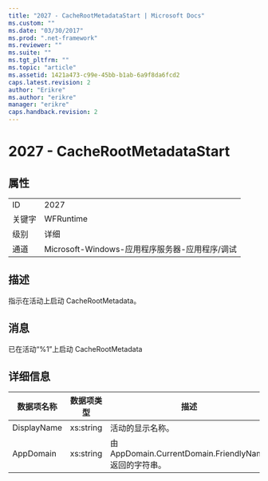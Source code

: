 ```yaml
---
title: "2027 - CacheRootMetadataStart | Microsoft Docs"
ms.custom: ""
ms.date: "03/30/2017"
ms.prod: ".net-framework"
ms.reviewer: ""
ms.suite: ""
ms.tgt_pltfrm: ""
ms.topic: "article"
ms.assetid: 1421a473-c99e-45bb-b1ab-6a9f8da6fcd2
caps.latest.revision: 2
author: "Erikre"
ms.author: "erikre"
manager: "erikre"
caps.handback.revision: 2
---
```

# 2027 - CacheRootMetadataStart
## 属性  
  
|||  
|-|-|  
|ID|2027|  
|关键字|WFRuntime|  
|级别|详细|  
|通道|Microsoft\-Windows\-应用程序服务器\-应用程序\/调试|  
  
## 描述  
 指示在活动上启动 CacheRootMetadata。  
  
## 消息  
 已在活动“%1”上启动 CacheRootMetadata  
  
## 详细信息  
  
|数据项名称|数据项类型|描述|  
|-----------|-----------|--------|  
|DisplayName|xs:string|活动的显示名称。|  
|AppDomain|xs:string|由 AppDomain.CurrentDomain.FriendlyName 返回的字符串。|